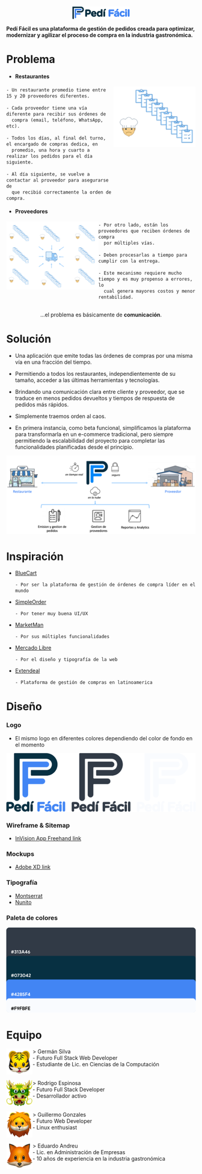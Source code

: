 <p align="center">
  <img width="30%" src="design/logo/logoColorH.svg">
</p>

**Pedí Fácil es una plataforma de gestión de pedidos creada para optimizar, modernizar y agilizar el proceso de compra en la industria gastronómica.**

# Problema

* #### Restaurantes

<img align="right" width="218" height="160" src="design/images/README_chefOrder.png">

```
- Un restaurante promedio tiene entre 15 y 20 proveedores diferentes.

- Cada proveedor tiene una vía diferente para recibir sus órdenes de
  compra (email, teléfono, WhatsApp, etc).

- Todos los días, al final del turno, el encargado de compras dedica, en
  promedio, una hora y cuarto a realizar los pedidos para el día siguiente.

- Al día siguiente, se vuelve a contactar al proveedor para asegurarse de
  que recibió correctamente la orden de compra.
```

* #### Proveedores

<img align="left" width="245" height="180" src="design/images/README_supplierProcess.png">

```
- Por otro lado, están los proveedores que reciben órdenes de compra
  por múltiples vías.

- Deben procesarlas a tiempo para cumplir con la entrega.

- Este mecanismo requiere mucho tiempo y es muy propenso a errores, lo
  cual genera mayores costos y menor rentabilidad.
```

<div align="center"><br>...el problema es básicamente de <b>comunicación</b>.</div>

# Solución

- Una aplicación que emite todas las órdenes de compras por una misma vía en una fracción del tiempo.

- Permitiendo a todos los restaurantes, independientemente de su tamaño, acceder a las últimas herramientas
  y tecnologías.

- Brindando una comunicación clara entre cliente y proveedor, que se traduce en menos pedidos devueltos y
  tiempos de respuesta de pedidos más rápidos.

- Simplemente traemos orden al caos.

- En primera instancia, como beta funcional, simplificamos la plataforma para transformarla en un e-commerce tradicional, pero siempre permitiendo la escalabilidad del proyecto para completar las funcionalidades planificadas desde el principio.

![Solución Pedí Fácil](design/images/README_process.png)

# Inspiración

* [BlueCart](https://www.bluecart.com)
  ```
  - Por ser la plataforma de gestión de órdenes de compra líder en el mundo
  ```
* [SimpleOrder](https://www.simpleorder.com)
  ```
  - Por tener muy buena UI/UX
  ```
* [MarketMan](https://www.marketman.com)
  ```
  - Por sus múltiples funcionalidades
  ```
* [Mercado Libre](https://www.mercadolibre.com)
  ```
  - Por el diseño y tipografía de la web
  ```
* [Extendeal](https://extendeal.com)
  ```
  - Plataforma de gestión de compras en latinoamerica
  ```

# Diseño

### Logo
* El mismo logo en diferentes colores dependiendo del color de fondo en el momento

![Logos Readme Pedí Fácil](design/images/README_logos.svg)

### Wireframe & Sitemap
* [InVision App Freehand link](https://rapicompra.invisionapp.com/freehand/PediFacil-rVcIaO0qt?v=nXXmoQLwcbX%2B3H%2FBWztG2g%3D%3D&linkshare=urlcopied)

### Mockups
* [Adobe XD link](https://xd.adobe.com/view/545bda9a-3633-4921-74ae-28f225b380b4-226a/)

### Tipografía
* [Montserrat](https://fonts.google.com/specimen/Montserrat)
* [Nunito](https://fonts.google.com/specimen/Nunito)

### Paleta de colores
![Color Palette Pedí Fácil](design/images/README_colorPalette.svg)

# Equipo

<img align="left" width="70" height="70" src="design/images/README_team1.png">
> Germán Silva<br>
- Futuro Full Stack Web Developer<br>
- Estudiante de Lic. en Ciencias de la Computación<br>
<h6></h6>
<img align="left" width="70" height="70" src="design/images/README_team2.png">
> Rodrigo Espinosa<br>
- Futuro Full Stack Developer<br>
- Desarrollador activo<br>
<h6></h6>
<img align="left" width="70" height="70" src="design/images/README_team3.png">
> Guillermo Gonzales<br>
- Futuro Web Developer<br>
- Linux enthusiast<br>
<h6></h6>
<img align="left" width="70" height="70" src="design/images/README_team4.png">
> Eduardo Andreu<br>
- Lic. en Administración de Empresas<br>
- 10 años de experiencia en la industria gastronómica<br>
